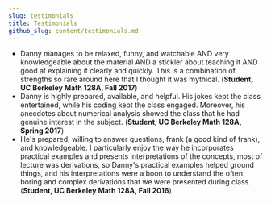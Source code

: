 ```yaml
---
slug: testimonials
title: Testimonials
github_slug: content/testimonials.md
---
```


* Danny manages to be relaxed, funny, and watchable AND very knowledgeable
  about the material AND a stickler about teaching it AND good at explaining it
  clearly and quickly. This is a combination of strengths so rare around here
  that I thought it was mythical.
  (**Student, UC Berkeley Math 128A, Fall 2017**)
* Danny is highly prepared, available, and helpful. His jokes kept the class
  entertained, while his coding kept the class engaged. Moreover, his anecdotes
  about numerical analysis showed the class that he had genuine interest in
  the subject. (**Student, UC Berkeley Math 128A, Spring 2017**)
* He's prepared, willing to answer questions, frank (a good kind of frank), and
  knowledgeable. I particularly enjoy the way he incorporates practical
  examples and presents interpretations of the concepts, most of lecture was
  derivations, so Danny's practical examples helped ground things, and his
  interpretations were a boon to understand the often boring and complex
  derivations that we were presented during class.
  (**Student, UC Berkeley Math 128A, Fall 2016**)
